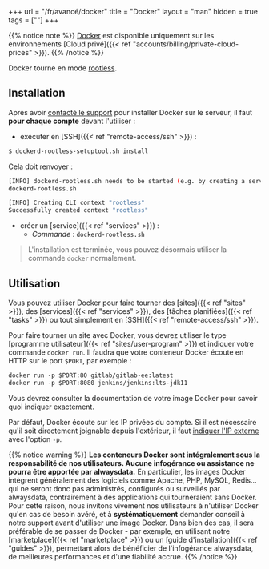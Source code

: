 +++
url = "/fr/avancé/docker"
title = "Docker"
layout = "man"
hidden = true
tags = [""]
+++

{{% notice note %}}
[Docker](https://www.docker.com/) est disponible uniquement sur les environnements [Cloud privé]({{< ref "accounts/billing/private-cloud-prices" >}}).
{{% /notice %}}

Docker tourne en mode [rootless](https://docs.docker.com/engine/security/rootless/).

## Installation

Après avoir [contacté le support](https://admin.alwaysdata.com/support/add) pour installer Docker sur le serveur, il faut **pour chaque compte** devant l'utiliser :

- exécuter en [SSH]({{< ref "remote-access/ssh" >}}) :

```sh
$ dockerd-rootless-setuptool.sh install
```

Cela doit renvoyer :

```sh
[INFO] dockerd-rootless.sh needs to be started (e.g. by creating a service):
dockerd-rootless.sh 

[INFO] Creating CLI context "rootless"
Successfully created context "rootless"
```

- créer un [service]({{< ref "services" >}}) :
    - *Commande* : `dockerd-rootless.sh`
    
> L'installation est terminée, vous pouvez désormais utiliser la commande `docker` normalement.

## Utilisation

Vous pouvez utiliser Docker pour faire tourner des [sites]({{< ref "sites" >}}), des [services]({{< ref "services" >}}), des [tâches planifiées]({{< ref "tasks" >}}) ou tout simplement en [SSH]({{< ref "remote-access/ssh" >}}).

Pour faire tourner un site avec Docker, vous devrez utiliser le type [programme utilisateur]({{< ref "sites/user-program" >}}) et indiquer votre commande `docker run`. Il faudra que votre conteneur Docker écoute en HTTP sur le port `$PORT`, par exemple :

```txt
docker run -p $PORT:80 gitlab/gitlab-ee:latest
docker run -p $PORT:8080 jenkins/jenkins:lts-jdk11
```

Vous devrez consulter la documentation de votre image Docker pour savoir quoi indiquer exactement.

Par défaut, Docker écoute sur les IP privées du compte. Si il est nécessaire qu'il soit directement joignable depuis l'extérieur, il faut [indiquer l'IP externe](https://docs.docker.com/engine/reference/run/#expose-incoming-ports) avec l'option `-p`.


{{% notice warning %}}
**Les conteneurs Docker sont intégralement sous la responsabilité de nos utilisateurs. Aucune infogérance ou assistance ne pourra être apportée par alwaysdata.** En particulier, les images Docker intègrent généralement des logiciels comme Apache, PHP, MySQL, Redis... qui ne seront donc pas administrés, configurés ou surveillés par alwaysdata, contrairement à des applications qui tourneraient sans Docker. Pour cette raison, nous invitons vivement nos utilisateurs à n'utiliser Docker qu'en cas de besoin avéré, et à **systématiquement** demander conseil à notre support avant d'utiliser une image Docker. Dans bien des cas, il sera préférable de se passer de Docker - par exemple, en utilisant notre [marketplace]({{< ref "marketplace" >}}) ou un [guide d'installation]({{< ref "guides" >}}), permettant alors de bénéficier de l'infogérance alwaysdata, de meilleures performances et d'une fiabilité accrue.
{{% /notice %}}

